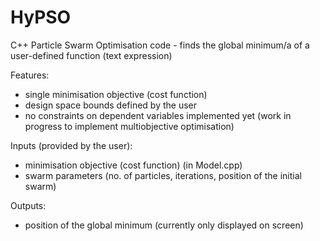 # HyPSO
C++ Particle Swarm Optimisation code - finds the global minimum/a of a user-defined function (text expression)

Features:
- single minimisation objective (cost function)
- design space bounds defined by the user 
- no constraints on dependent variables implemented yet (work in progress to implement multiobjective optimisation)

Inputs (provided by the user):
- minimisation objective (cost function) (in Model.cpp)
- swarm parameters (no. of particles, iterations, position of the initial swarm)

Outputs:
- position of the global minimum (currently only displayed on screen) 
